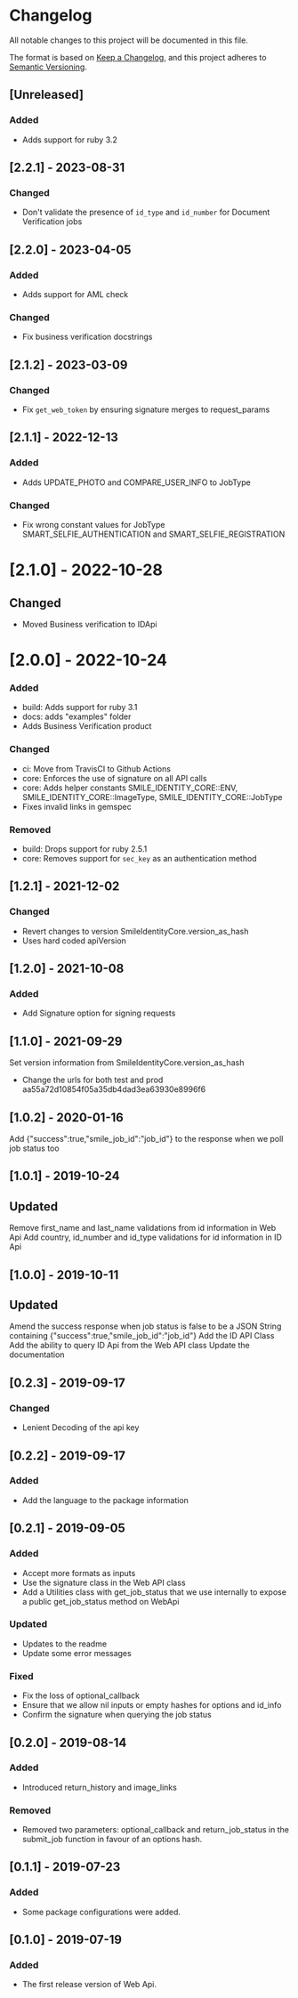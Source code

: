 # Changelog
All notable changes to this project will be documented in this file.

The format is based on [Keep a Changelog](https://keepachangelog.com/en/1.0.0/),
and this project adheres to [Semantic Versioning](https://semver.org/spec/v2.0.0.html).

## [Unreleased]

### Added
- Adds support for ruby 3.2

## [2.2.1] - 2023-08-31
### Changed
- Don't validate the presence of `id_type` and `id_number` for Document Verification jobs

## [2.2.0] - 2023-04-05
### Added
- Adds support for AML check
### Changed
- Fix business verification docstrings

## [2.1.2] - 2023-03-09
### Changed
- Fix `get_web_token` by ensuring signature merges to request_params

## [2.1.1] - 2022-12-13
### Added
- Adds UPDATE_PHOTO and COMPARE_USER_INFO to JobType
### Changed
- Fix wrong constant values for JobType SMART_SELFIE_AUTHENTICATION and SMART_SELFIE_REGISTRATION

# [2.1.0] - 2022-10-28
## Changed
- Moved Business verification to IDApi

# [2.0.0] - 2022-10-24
### Added
- build: Adds support for ruby 3.1
- docs: adds "examples" folder
- Adds Business Verification product

### Changed
- ci: Move from TravisCI to Github Actions
- core: Enforces the use of signature on all API calls
- core: Adds helper constants SMILE_IDENTITY_CORE::ENV, SMILE_IDENTITY_CORE::ImageType, SMILE_IDENTITY_CORE::JobType
- Fixes invalid links in gemspec

### Removed
- build: Drops support for ruby 2.5.1
- core: Removes support for `sec_key` as an authentication method
  
## [1.2.1] - 2021-12-02
### Changed
- Revert changes to version SmileIdentityCore.version_as_hash
- Uses hard coded apiVersion

## [1.2.0] - 2021-10-08
### Added
- Add Signature option for signing requests

## [1.1.0] - 2021-09-29
Set version information from SmileIdentityCore.version_as_hash
- Change the urls for both test and prod aa55a72d10854f05a35db4dad3ea63930e8996f6

## [1.0.2] - 2020-01-16
Add {"success":true,"smile_job_id":"job_id"} to the response when we poll job status too

## [1.0.1] - 2019-10-24
## Updated
Remove first_name and last_name validations from id information in Web Api
Add country, id_number and id_type validations for id information in ID Api

## [1.0.0] - 2019-10-11
## Updated
Amend the success response when job status is false to be a JSON String containing {"success":true,"smile_job_id":"job_id"}
Add the ID API Class
Add the ability to query ID Api from the Web API class
Update the documentation

## [0.2.3] - 2019-09-17
### Changed
- Lenient Decoding of the api key

## [0.2.2] - 2019-09-17
### Added
- Add the language to the package information

## [0.2.1] - 2019-09-05

### Added
- Accept more formats as inputs
- Use the signature class in the Web API class
- Add a Utilities class with get_job_status that we use internally to expose a public get_job_status method on WebApi

### Updated
- Updates to the readme
- Update some error messages

### Fixed
- Fix the loss of optional_callback
- Ensure that we allow nil inputs or empty hashes for options and id_info
- Confirm the signature when querying the job status

## [0.2.0] - 2019-08-14
### Added
- Introduced return_history and image_links

### Removed
- Removed two parameters: optional_callback and return_job_status in the submit_job function in favour of an options hash.

## [0.1.1] - 2019-07-23
### Added
- Some package configurations were added.

## [0.1.0] - 2019-07-19
### Added
- The first release version of Web Api.

